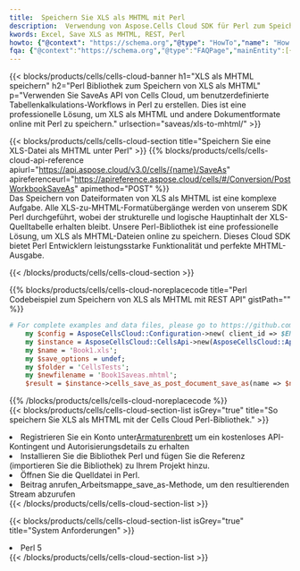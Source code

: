 ```yaml
---
title:  Speichern Sie XLS als MHTML mit Perl
description:  Verwendung von Aspose.Cells Cloud SDK für Perl zum Speichern von XLS-Formatdateien als MHTML-Formatdateien.
kwords: Excel, Save XLS as MHTML, REST, Perl
howto: {"@context": "https://schema.org","@type": "HowTo","name": "How to save XLS as MHTML using the Cells Cloud Perl library.","description": "How to save XLS as MHTML using the Cells Cloud Perl library.","image": {"@type": "ImageObject"},"url": "/perl/saveas/xls-to-mhtml/","step": [{ "@type": "HowToStep","name": "How to save XLS as MHTML using the Cells Cloud Perl library. step 1", "image": {"@type": "ImageObject",},"url": "/perl/saveas/xls-to-mhtml/","text": "Register an account at <a href='https://dashboard.aspose.cloud/'>Dashboard</a> to get free API quota & authorization details",},{ "@type": "HowToStep","name": "How to save XLS as MHTML using the Cells Cloud Perl library. step 1", "image": {"@type": "ImageObject",},"url": "/perl/saveas/xls-to-mhtml/","text": "Install Perl library and add the reference (import the library) to your project.",},{ "@type": "HowToStep","name": "How to save XLS as MHTML using the Cells Cloud Perl library. step 1", "image": {"@type": "ImageObject",},"url": "/perl/saveas/xls-to-mhtml/","text": "Open the source file in Perl.",},{ "@type": "HowToStep","name": "How to save XLS as MHTML using the Cells Cloud Perl library. step 1", "image": {"@type": "ImageObject",},"url": "/perl/saveas/xls-to-mhtml/","text": "Call post_workbook_save_as method to get the resultant stream",}, ],"supply": {"@type": "HowToSupply","name": "document"},"tool": [{"@type": "HowToTool","name": "VIM, Visual Studio Code, Eclipse"},{"@type": "HowToTool","name": "Aspose Cells"}],"totalTime": "PT6M"}
fqa: {"@context":"https://schema.org","@type":"FAQPage","mainEntity":[{"@type":"Question","name":"Why save file as other formats file in C# using REST API?","acceptedAnswer":{"@type":"Answer","text":"Documents are encoded in many ways, and some files may be incompatible with the software you use. To open and read such files, just save them as appropriate file formats.<br/><ol><li>Install .NET SDK and add the reference (import the library) to your project.</li><li>Open the source file in C# using REST API.</li><li>Call the PostWorkbookSaveAsRequest() method, passing an output filename with required extension.</li><li>Get the result of save as a separate file.</li></ol>"}},{"@type":"Question","name":"What file formats can I save as with your C# library?","acceptedAnswer":{"@type":"Answer","text":"We support a variety of file formats for conversion using .NET library, including XLSX, Excel, xls , PDF, CSV, HTML, Markdown, XML, PNG, JPG, TIFF, Json, TXT and many more."}},{"@type":"Question","name":"What is the maximum allowed file size for conversion using this .NET library?","acceptedAnswer":{"@type":"Answer","text":"There are no file size limits for format conversions using .NET library."}}]}
---
```

{{< blocks/products/cells/cells-cloud-banner h1="XLS als MHTML speichern" h2="Perl Bibliothek zum Speichern von XLS als MHTML" p="Verwenden Sie SaveAs API von Cells Cloud, um benutzerdefinierte Tabellenkalkulations-Workflows in Perl zu erstellen. Dies ist eine professionelle Lösung, um XLS als MHTML und andere Dokumentformate online mit Perl zu speichern." urlsection="saveas/xls-to-mhtml/" >}}

{{< blocks/products/cells/cells-cloud-section title="Speichern Sie eine XLS-Datei als MHTML unter Perl" >}}
{{% blocks/products/cells/cells-cloud-api-reference apiurl="https://api.aspose.cloud/v3.0/cells/{name}/SaveAs" apireferenceurl="https://apireference.aspose.cloud/cells/#/Conversion/PostWorkbookSaveAs" apimethod="POST" %}}
<br/>
Das Speichern von Dateiformaten von XLS als MHTML ist eine komplexe Aufgabe. Alle XLS-zu-MHTML-Formatübergänge werden von unserem SDK Perl durchgeführt, wobei der strukturelle und logische Hauptinhalt der XLS-Quelltabelle erhalten bleibt. Unsere Perl-Bibliothek ist eine professionelle Lösung, um XLS als MHTML-Dateien online zu speichern. Dieses Cloud SDK bietet Perl Entwicklern leistungsstarke Funktionalität und perfekte MHTML-Ausgabe.

{{< /blocks/products/cells/cells-cloud-section >}}

{{% blocks/products/cells/cells-cloud-noreplacecode title="Perl Codebeispiel zum Speichern von XLS als MHTML mit REST API" gistPath="" %}}
  
```perl
# For complete examples and data files, please go to https://github.com/aspose-cells-cloud/aspose-cells-cloud-perl/
    my $config = AsposeCellsCloud::Configuration->new( client_id => $ENV{'ProductClientId'}, client_secret => $ENV{'ProductClientSecret'});
    my $instance = AsposeCellsCloud::CellsApi->new(AsposeCellsCloud::ApiClient->new( $config));
    my $name = 'Book1.xls';
    my $save_options = undef;
    my $folder = 'CellsTests';
    my $newfilename = 'Book1Saveas.mhtml';
    $result = $instance->cells_save_as_post_document_save_as(name => $name,save_options => $save_options, newfilename => $newfilename, folder => $folder);
```
  
{{% /blocks/products/cells/cells-cloud-noreplacecode %}}
<br/>
{{< blocks/products/cells/cells-cloud-section-list isGrey="true" title="So speichern Sie XLS als MHTML mit der Cells Cloud Perl-Bibliothek." >}}
<li> Registrieren Sie ein Konto unter<a href="https://dashboard.aspose.cloud/">Armaturenbrett</a> um ein kostenloses API-Kontingent und Autorisierungsdetails zu erhalten</li>
<li>Installieren Sie die Bibliothek Perl und fügen Sie die Referenz (importieren Sie die Bibliothek) zu Ihrem Projekt hinzu.</li>
<li>Öffnen Sie die Quelldatei in Perl.</li>
<li>Beitrag anrufen_Arbeitsmappe_save_as-Methode, um den resultierenden Stream abzurufen</li>
{{< /blocks/products/cells/cells-cloud-section-list >}}

{{< blocks/products/cells/cells-cloud-section-list isGrey="true" title="System Anforderungen" >}}
<li>Perl 5</li>
{{< /blocks/products/cells/cells-cloud-section-list >}}
